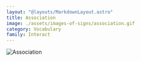 ```yaml
---
layout: "@layouts/MarkdownLayout.astro"
title: Association
image: ./assets/images-of-signs/association.gif
category: Vocabulary
family: Interact
---
```


![Association](@signs/association.gif)
